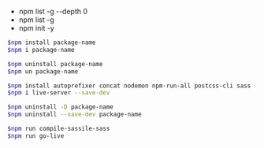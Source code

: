 - npm list -g --depth 0
- npm list -g
- npm init -y

```bash
$npm install package-name
$npm i package-name

$npm uninstall package-name
$npm un package-name

$npm install autoprefixer concat nodemon npm-run-all postcss-cli sass --save-dev
$npm i live-server --save-dev

$npm uninstall -D package-name
$npm uninstall --save-dev package-name

$npm run compile-sassile-sass
$npm run go-live
```
